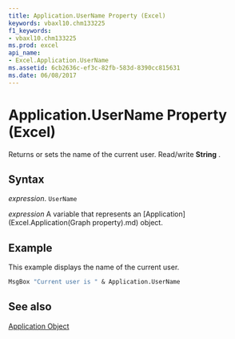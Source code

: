 ```yaml
---
title: Application.UserName Property (Excel)
keywords: vbaxl10.chm133225
f1_keywords:
- vbaxl10.chm133225
ms.prod: excel
api_name:
- Excel.Application.UserName
ms.assetid: 6cb2636c-ef3c-82fb-583d-8390cc815631
ms.date: 06/08/2017
---
```



# Application.UserName Property (Excel)

Returns or sets the name of the current user. Read/write  **String** .


## Syntax

 _expression_. `UserName`

 _expression_ A variable that represents an [Application](Excel.Application(Graph property).md) object.


## Example

This example displays the name of the current user.


```vb
MsgBox "Current user is " & Application.UserName
```


## See also


[Application Object](Excel.Application(object).md)


